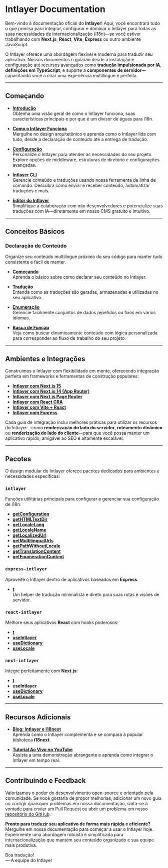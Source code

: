 # Intlayer Documentation

Bem-vindo à documentação oficial do **Intlayer**! Aqui, você encontrará tudo o que precisa para integrar, configurar e dominar o Intlayer para todas as suas necessidades de internacionalização (i18n)—se você estiver trabalhando com **Next.js**, **React**, **Vite**, **Express** ou outro ambiente JavaScript.

O Intlayer oferece uma abordagem flexível e moderna para traduzir seu aplicativo. Nossos documentos o guiarão desde a instalação e configuração até recursos avançados como **tradução impulsionada por IA**, **definições em TypeScript**, e suporte a **componentes de servidor**—capacitando você a criar uma experiência multilíngue e perfeita.

---

## Começando

- **[Introdução](https://github.com/aymericzip/intlayer/blob/main/docs/pt/introduction.md)**  
  Obtenha uma visão geral de como o Intlayer funciona, suas características principais e por que é um divisor de águas para i18n.

- **[Como o Intlayer Funciona](https://github.com/aymericzip/intlayer/blob/main/docs/pt/how_works_intlayer.md)**  
  Mergulhe no design arquitetônico e aprenda como o Intlayer lida com tudo, desde a declaração de conteúdo até a entrega de tradução.

- **[Configuração](https://github.com/aymericzip/intlayer/blob/main/docs/pt/configuration.md)**  
  Personalize o Intlayer para atender às necessidades do seu projeto. Explore opções de middleware, estruturas de diretório e configurações avançadas.

- **[Intlayer CLI](https://github.com/aymericzip/intlayer/blob/main/docs/pt/intlayer_cli.md)**  
  Gerencie conteúdo e traduções usando nossa ferramenta de linha de comando. Descubra como enviar e receber conteúdo, automatizar traduções e mais.

- **[Editor do Intlayer](https://github.com/aymericzip/intlayer/blob/main/docs/pt/intlayer_editor.md)**  
  Simplifique a colaboração com não desenvolvedores e potencialize suas traduções com IA—diretamente em nosso CMS gratuito e intuitivo.

---

## Conceitos Básicos

### Declaração de Conteúdo

Organize seu conteúdo multilíngue próximo do seu código para manter tudo consistente e fácil de manter.

- **[Começando](https://github.com/aymericzip/intlayer/blob/main/docs/pt/content_declaration/get_started.md)**  
  Aprenda o básico sobre como declarar seu conteúdo no Intlayer.

- **[Tradução](https://github.com/aymericzip/intlayer/blob/main/docs/pt/content_declaration/translation.md)**  
  Entenda como as traduções são geradas, armazenadas e utilizadas no seu aplicativo.

- **[Enumeração](https://github.com/aymericzip/intlayer/blob/main/docs/pt/content_declaration/enumeration.md)**  
  Gerencie facilmente conjuntos de dados repetidos ou fixos em vários idiomas.

- **[Busca de Função](https://github.com/aymericzip/intlayer/blob/main/docs/pt/content_declaration/function_fetching.md)**  
  Veja como buscar dinamicamente conteúdo com lógica personalizada para corresponder ao fluxo de trabalho do seu projeto.

---

## Ambientes e Integrações

Construímos o Intlayer com flexibilidade em mente, oferecendo integração perfeita em frameworks e ferramentas de construção populares:

- **[Intlayer com Next.js 15](https://github.com/aymericzip/intlayer/blob/main/docs/pt/intlayer_with_nextjs_15.md)**
- **[Intlayer com Next.js 14 (App Router)](https://github.com/aymericzip/intlayer/blob/main/docs/pt/intlayer_with_nextjs_14.md)**
- **[Intlayer com Next.js Page Router](https://github.com/aymericzip/intlayer/blob/main/docs/pt/intlayer_with_nextjs_page_router.md)**
- **[Intlayer com React CRA](https://github.com/aymericzip/intlayer/blob/main/docs/pt/intlayer_with_create_react_app.md)**
- **[Intlayer com Vite + React](https://github.com/aymericzip/intlayer/blob/main/docs/pt/intlayer_with_vite+react.md)**
- **[Intlayer com Express](https://github.com/aymericzip/intlayer/blob/main/docs/pt/intlayer_with_express.md)**

Cada guia de integração inclui melhores práticas para utilizar os recursos do Intlayer—como **renderização do lado do servidor**, **roteamento dinâmico** ou **renderização do lado do cliente**—para que você possa manter um aplicativo rápido, amigável ao SEO e altamente escalável.

---

## Pacotes

O design modular do Intlayer oferece pacotes dedicados para ambientes e necessidades específicas:

### `intlayer`

Funções utilitárias principais para configurar e gerenciar sua configuração de i18n.

- **[getConfiguration](https://github.com/aymericzip/intlayer/blob/main/docs/pt/packages/intlayer/getConfiguration.md)**
- **[getHTMLTextDir](https://github.com/aymericzip/intlayer/blob/main/docs/pt/packages/intlayer/getHTMLTextDir.md)**
- **[getLocaleLang](https://github.com/aymericzip/intlayer/blob/main/docs/pt/packages/intlayer/getLocaleLang.md)**
- **[getLocaleName](https://github.com/aymericzip/intlayer/blob/main/docs/pt/packages/intlayer/getLocaleName.md)**
- **[getLocalizedUrl](https://github.com/aymericzip/intlayer/blob/main/docs/pt/packages/intlayer/getLocalizedUrl.md)**
- **[getMultilingualUrls](https://github.com/aymericzip/intlayer/blob/main/docs/pt/packages/intlayer/getMultilingualUrls.md)**
- **[getPathWithoutLocale](https://github.com/aymericzip/intlayer/blob/main/docs/pt/packages/intlayer/getPathWithoutLocale.md)**
- **[getTranslationContent](https://github.com/aymericzip/intlayer/blob/main/docs/pt/packages/intlayer/getTranslationContent.md)**
- **[getEnumerationContent](https://github.com/aymericzip/intlayer/blob/main/docs/pt/packages/intlayer/getEnumerationContent.md)**

### `express-intlayer`

Aproveite o Intlayer dentro de aplicativos baseados em **Express**:

- **[t](https://github.com/aymericzip/intlayer/blob/main/docs/pt/packages/express-intlayer/t.md)**  
  Um helper de tradução minimalista e direto para suas rotas e visões de servidor.

### `react-intlayer`

Melhore seus aplicativos **React** com hooks poderosos:

- **[t](https://github.com/aymericzip/intlayer/blob/main/docs/pt/packages/react-intlayer/t.md)**
- **[useIntlayer](https://github.com/aymericzip/intlayer/blob/main/docs/pt/packages/react-intlayer/useIntlayer.md)**
- **[useDictionary](https://github.com/aymericzip/intlayer/blob/main/docs/pt/packages/react-intlayer/useDictionary.md)**
- **[useLocale](https://github.com/aymericzip/intlayer/blob/main/docs/pt/packages/react-intlayer/useLocale.md)**

### `next-intlayer`

Integre perfeitamente com **Next.js**:

- **[t](https://github.com/aymericzip/intlayer/blob/main/docs/pt/packages/next-intlayer/t.md)**
- **[useIntlayer](https://github.com/aymericzip/intlayer/blob/main/docs/pt/packages/next-intlayer/useIntlayer.md)**
- **[useDictionary](https://github.com/aymericzip/intlayer/blob/main/docs/pt/packages/next-intlayer/useDictionary.md)**
- **[useLocale](https://github.com/aymericzip/intlayer/blob/main/docs/pt/packages/next-intlayer/useLocale.md)**

---

## Recursos Adicionais

- **[Blog: Intlayer e i18next](https://github.com/aymericzip/intlayer/blob/main/docs/pt/intlayer_with_i18next.md)**  
  Aprenda como o Intlayer complementa e se compara à popular biblioteca **i18next**.

- **[Tutorial Ao Vivo no YouTube](https://youtu.be/W2G7KxuSD4c?si=GyU_KpVhr61razRw)**  
  Assista a uma demonstração abrangente e aprenda como integrar o Intlayer em tempo real.

---

## Contribuindo e Feedback

Valorizamos o poder do desenvolvimento open-source e orientado pela comunidade. Se você gostaria de propor melhorias, adicionar um novo guia ou corrigir quaisquer problemas em nossa documentação, sinta-se à vontade para enviar um Pull Request ou abrir um problema em nosso [repositório do GitHub](https://github.com/aymericzip/intlayer/blob/main/docs).

**Pronto para traduzir seu aplicativo de forma mais rápida e eficiente?** Mergulhe em nossa documentação para começar a usar o Intlayer hoje. Experimente uma abordagem robusta e simplificada para internacionalização que mantém seu conteúdo organizado e sua equipe mais produtiva.

Boa tradução!  
— A equipe do Intlayer
